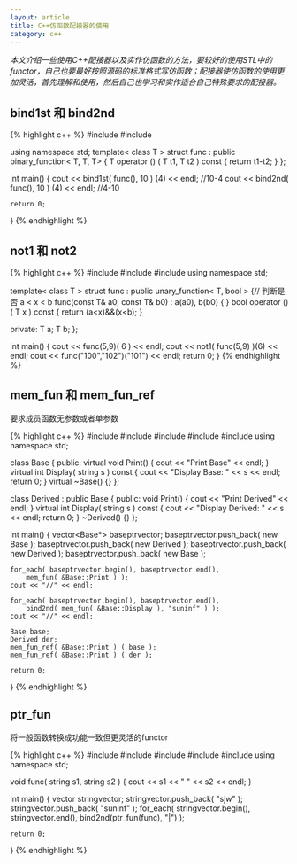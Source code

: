 ```yaml
---
layout: article
title: C++仿函数配接器的使用
category: c++ 
---
```

*本文介绍一些使用C++配接器以及实作仿函数的方法，要较好的使用STL中的functor，自己也要最好按照源码的标准格式写仿函数；配接器使仿函数的使用更加灵活，首先理解和使用，然后自己也学习和实作适合自己特殊要求的配接器。*

## bind1st 和 bind2nd

{% highlight c++ %}
#include <iostream>
#include <functional>

using namespace std;
template< class T >
struct func : public binary_function< T, T, T>
{
    T operator () ( T t1, T t2 ) const 
    { 
        return t1-t2; 
    }
};

int main()
{
    cout << bind1st( func<int>(), 10 ) (4) << endl; //10-4
    cout << bind2nd( func<int>(), 10 ) (4) << endl; //4-10
    
    return 0;
}
{% endhighlight %}


## not1 和 not2

{% highlight c++ %}
#include <iostream>
#include <string>
#include <functional>
using namespace std;

template< class T >
struct func : public unary_function< T, bool >
{// 判断是否 a < x < b
    func(const T& a0, const T& b0) : a(a0), b(b0) { }
    bool operator () ( T x ) const
    {
        return (a<x)&&(x<b);
    }

private:
    T a;
    T b;
};

int main()
{
    cout << func<int>(5,9)( 6 ) << endl;
    cout << not1( func<int>(5,9) )(6) << endl;
    cout << func<string>("100","102")("101") << endl;
    return 0;
}
{% endhighlight %}


## mem_fun 和 mem_fun_ref 

要求成员函数无参数或者单参数

{% highlight c++ %}
#include <iostream>
#include <string>
#include <vector>
#include <algorithm>
#include <functional>
using namespace std;

class Base
{
public:
    virtual void Print() 
    { 
        cout << "Print Base" << endl; 
    }
    virtual int Display( string s ) const
    {
        cout << "Display Base: " << s << endl;
        return 0;
    }
	virtual ~Base() {}
};

class Derived : public Base
{
public:
    void Print()
    {
        cout << "Print Derived" << endl; 
    }
    virtual int Display( string s ) const
    {
        cout << "Display Derived: " << s << endl;
        return 0;
    }
    ~Derived() {}
};

int main()
{
    vector<Base*> baseptrvector;
    baseptrvector.push_back( new Base );
    baseptrvector.push_back( new Derived );
    baseptrvector.push_back( new Derived );
    baseptrvector.push_back( new Base );
    
    for_each( baseptrvector.begin(), baseptrvector.end(),
        mem_fun( &Base::Print ) );
    cout << "//" << endl;
    
    for_each( baseptrvector.begin(), baseptrvector.end(),
        bind2nd( mem_fun( &Base::Display ), "suninf" ) );
    cout << "//" << endl;
    
    Base base;
    Derived der;
    mem_fun_ref( &Base::Print ) ( base );
    mem_fun_ref( &Base::Print ) ( der );
    
    return 0;
}
{% endhighlight %}


## ptr_fun 

将一般函数转换成功能一致但更灵活的functor

{% highlight c++ %}
#include <iostream>
#include <string>
#include <vector>
#include <algorithm>
#include <functional>
using namespace std;

void func( string s1, string s2 )
{
    cout << s1 << " " << s2 << endl;
}

int main()
{
    vector<string> stringvector;
    stringvector.push_back( "sjw" );
    stringvector.push_back( "suninf" );
    for_each( stringvector.begin(), stringvector.end(),
        bind2nd(ptr_fun(func), "|") );
    
    return 0;
}
{% endhighlight %}



 